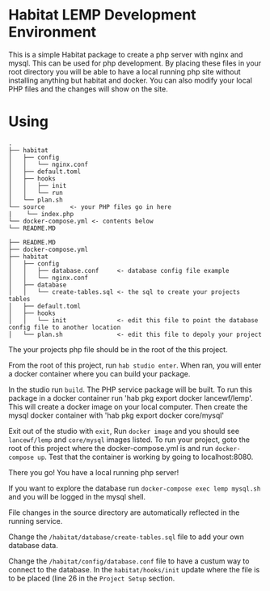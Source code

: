 # Habitat LEMP Development Environment

This is a simple Habitat package to create a php server with nginx and mysql. This can be used for php development. By placing these files in your root directory you will be able to have a local running php site without installing anything but habitat and docker. You can also modify your local PHP files and the changes will show on the site. 

# Using

```
.
├── habitat    
│   ├── config
│   │   └── nginx.conf
│   ├── default.toml
│   ├── hooks
│   │   ├── init
│   │   └── run
│   └── plan.sh
└── source       <- your PHP files go in here 
|    └── index.php 
└── docker-compose.yml <- contents below
└── README.MD

├── README.MD
├── docker-compose.yml
├── habitat
│   ├── config
│   │   ├── database.conf     <- database config file example
│   │   └── nginx.conf
│   ├── database
│   │   └── create-tables.sql <- the sql to create your projects tables
│   ├── default.toml
│   ├── hooks
│   │   └── init              <- edit this file to point the database config file to another location
│   └── plan.sh               <- edit this file to depoly your project
```

The your projects php file should be in the root of the this project. 

From the root of this project, run `hab studio enter`. 
When ran, you will enter a docker container where you can build your package. 

In the studio run `build`. The PHP service package will be built. 
To run this package in a docker container run 'hab pkg export docker lancewf/lemp'. 
This will create a docker image on your local computer. 
Then create the mysql docker container with 'hab pkg export docker core/mysql'

Exit out of the studio with `exit`,
Run `docker image` and you should see `lancewf/lemp` and `core/mysql` images listed. 
To run your project, goto the root of this project where the docker-compose.yml is and run `docker-compose up`. 
Test that the container is working by going to localhost:8080. 

There you go! You have a local running php server!

If you want to explore the database run `docker-compose exec lemp mysql.sh` and you will be logged in the mysql shell. 

File changes in the source directory are automatically reflected in the running service. 

Change the `/habitat/database/create-tables.sql` file to add your own database data. 

Change the `/habitat/config/database.conf` file to have a custum way to connect to the database. In the `habitat/hooks/init` update where the file is to be placed (line 26 in the `Project Setup` section. 

